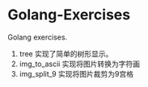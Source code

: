 # Golang-Exercises
Golang exercises.

1. tree 
实现了简单的树形显示。
2. img_to_ascii
实现将图片转换为字符画
3. img_split_9
实现将图片裁剪为9宫格
